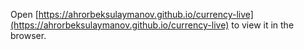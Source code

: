 
Open [https://ahrorbeksulaymanov.github.io/currency-live](https://ahrorbeksulaymanov.github.io/currency-live) to view it in the browser.
